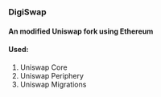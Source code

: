 ### DigiSwap ###
#### An modified Uniswap fork using Ethereum ####

#### Used: ####
1. Uniswap Core
2. Uniswap Periphery
3. Uniswap Migrations
